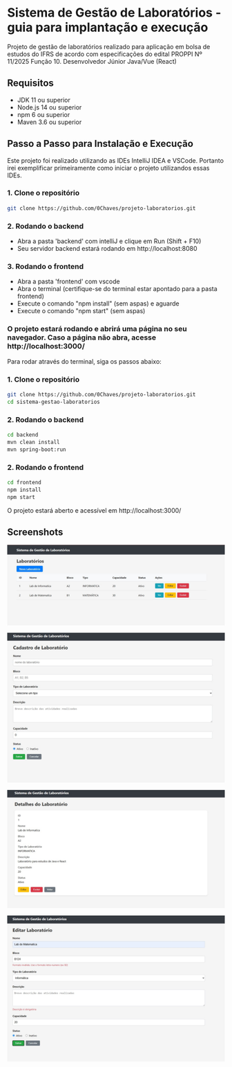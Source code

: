 # Sistema de Gestão de Laboratórios -guia para implantação e execução

Projeto de gestão de laboratórios realizado para aplicação em bolsa de estudos do IFRS de acordo com especificações do edital PROPPI Nº 11/2025 Função 10.
Desenvolvedor
Júnior Java/Vue (React)

## Requisitos

- JDK 11 ou superior
- Node.js 14 ou superior
- npm 6 ou superior
- Maven 3.6 ou superior

## Passo a Passo para Instalação e Execução


Este projeto foi realizado utilizando as IDEs IntelliJ IDEA e VSCode. Portanto irei exemplificar primeiramente como iniciar o projeto utilizandos essas IDEs.

### 1. Clone o repositório

```bash
git clone https://github.com/0Chaves/projeto-laboratorios.git
```
### 2. Rodando o backend
- Abra a pasta 'backend' com intelliJ e clique em Run (Shift + F10)
- Seu servidor backend estará rodando em http://localhost:8080

### 3. Rodando o frontend
- Abra a pasta 'frontend' com vscode
- Abra o terminal (certifique-se do terminal estar apontado para a pasta frontend)
- Execute o comando "npm install" (sem aspas) e aguarde
- Execute o comando "npm start" (sem aspas)

### O projeto estará rodando e abrirá uma página no seu navegador. Caso a página não abra, acesse http://localhost:3000/

Para rodar através do terminal, siga os passos abaixo:

### 1. Clone o repositório

```bash
git clone https://github.com/0Chaves/projeto-laboratorios.git
cd sistema-gestao-laboratorios
```
### 2. Rodando o backend

```bash
cd backend
mvn clean install
mvn spring-boot:run
```
### 2. Rodando o frontend

```bash
cd frontend
npm install
npm start
```

O projeto estará aberto e acessível em http://localhost:3000/

## Screenshots

![Listagem](/listagem.jpg)

![Cadastro](/cadastro.jpg)

![Detalhes](/detalhes.jpg)

![Validacoes](/validacoes.jpg)
